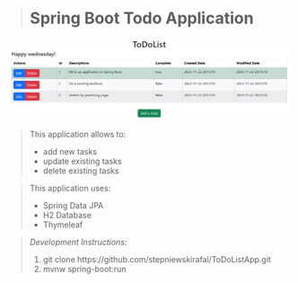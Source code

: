 > # Spring Boot Todo Application
![img.png](img.png) 

> This application allows to:
>
> <ul>
>   <li>add new tasks</li>
>   <li>update existing tasks</li>
>   <li>delete existing tasks</li>
> <ul>

> This application uses:
>
> <ul>
>   <li>Spring Data JPA</li>
>   <li>H2 Database</li>
>   <li>Thymeleaf</li>
> </ul> 

> *Development Instructions:*
> <ol>
>   <li>git clone https://github.com/stepniewskirafal/ToDoListApp.git</li>
>   <li>mvnw spring-boot:run</li>
> <ol>
